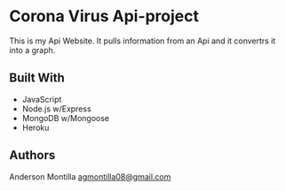 # Corona Virus Api-project

This is my Api Website. It pulls information from an Api and it convertrs it into a graph. 




## Built With 

- JavaScript
- Node.js w/Express
- MongoDB w/Mongoose
- Heroku


## Authors

Anderson Montilla 
agmontilla08@gmail.com
